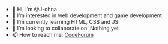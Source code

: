 - 👋 Hi, I’m @J-ohna
- 👀 I’m interested in web development and game development
- 🌱 I’m currently learning HTML, CSS and JS
- 💞️ I’m looking to collaborate on: Nothing yet
- 📫 How to reach me: <a href="https://codeforum.org/index.php?conversations/add&to=Johna">CodeForum</a>
